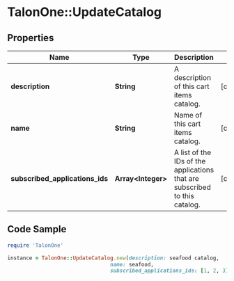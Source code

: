# TalonOne::UpdateCatalog

## Properties

Name | Type | Description | Notes
------------ | ------------- | ------------- | -------------
**description** | **String** | A description of this cart items catalog. | [optional] 
**name** | **String** | Name of this cart items catalog. | [optional] 
**subscribed_applications_ids** | **Array&lt;Integer&gt;** | A list of the IDs of the applications that are subscribed to this catalog. | [optional] 

## Code Sample

```ruby
require 'TalonOne'

instance = TalonOne::UpdateCatalog.new(description: seafood catalog,
                                 name: seafood,
                                 subscribed_applications_ids: [1, 2, 3])
```


